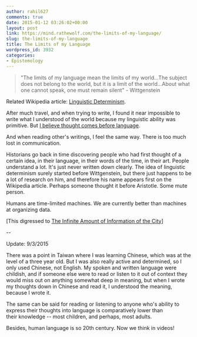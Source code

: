 ```yaml
---
author: rahil627
comments: true
date: 2015-01-12 03:26:02+00:00
layout: post
link: https://mind.rathewolf.com/the-limits-of-my-language/
slug: the-limits-of-my-language
title: The Limits of my Language
wordpress_id: 3932
categories:
- Epistemology
---
```


<blockquote>"The limits of my language mean the limits of my world...The subject does not belong to the world, but it is a limit of the world...About what one cannot speak, one must remain silent" - Wittgenstein</blockquote>


Related Wikipedia article: [Linguistic Determinism](http://en.wikipedia.org/wiki/Linguistic_determinism).

After much travel, and when trying to write, I found it near impossible to write what I understood of the world because my linguistic ability was primitive. But [I believe thought comes before language](https://mind.rathewolf.com/no-more-writing).

And when reading other's writings, I feel the same way. There is too much lost in communication.

Historians go back in time discovering people who had first thought of a certain idea, in their language, in their words of the time, in their art. People understand a lot. It's just never written down clearly. The idea of linguistic determinism surely started before Wittgenstein, but there just happens to be a lot of research on him, and therefore his name appears first on the Wikipedia article. Perhaps someone thought it before Aristotle. Some mute person.

Humans are time-limited machines. We are currently better than machines at organizing data.

[This digressed to [The Infinite Amount of Information of the City](https://mind.rathewolf.com/the-infinite-amount-information-of-the-city)]

--

Update: 9/3/2015

There was a point in Taiwan where I was learning Chinese, which was at the level of a three year old. But I was also really active and determined, so I only used Chinese, not English. My spoken and written language were childish, and if someone else were to read or listen to it out of context they would miss out on anything somewhat deep in meaning, but when I wrote my thoughts down in Chinese and read it, I understood the meaning, because I wrote it.

The same can be said for reading or listening to anyone who's ability to express their thoughts into language is comparatively lower than their knowledge -- most children, and perhaps, most adults.

Besides, human language is so 20th century. Now we think in videos!
